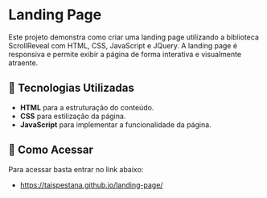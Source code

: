 ﻿# Landing Page
Este projeto demonstra como criar uma landing page utilizando a biblioteca ScrollReveal com HTML, CSS, JavaScript e JQuery. A landing page é responsiva e permite exibir a página de forma interativa e visualmente atraente. 

## 🚀 Tecnologias Utilizadas

- **HTML** para a estruturação do conteúdo.
- **CSS** para estilização da página.
- **JavaScript** para implementar a funcionalidade da página.

## 🚀 Como Acessar 

Para acessar basta entrar no link abaixo:
- https://taispestana.github.io/landing-page/

